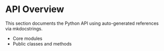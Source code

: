# API Overview

This section documents the Python API using auto-generated references via mkdocstrings.

- Core modules
- Public classes and methods
